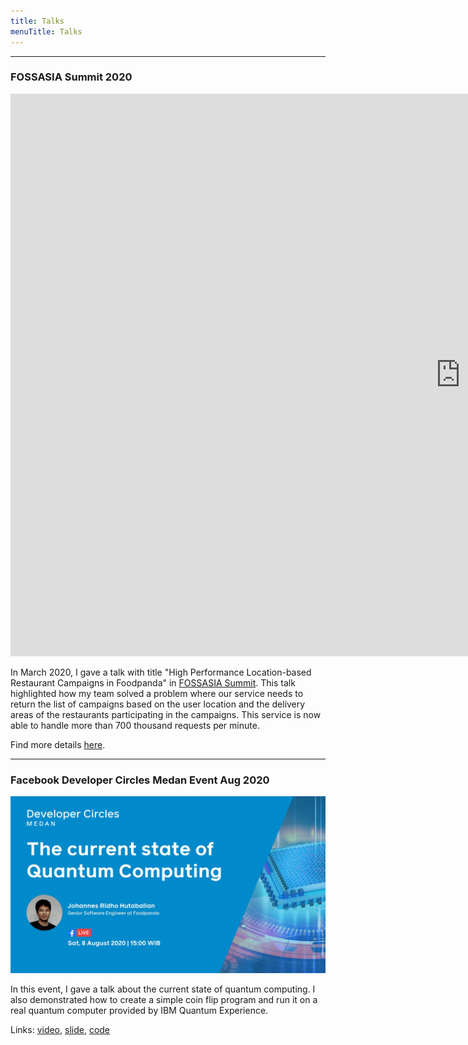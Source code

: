 ```yaml
---
title: Talks
menuTitle: Talks
---
```



---

### FOSSASIA Summit 2020 

<iframe width="1440" height="900" src="https://www.youtube.com/embed/lH1kYKF1V0E?t=4" frameborder="0" allow="accelerometer;
autoplay; encrypted-media; gyroscope; picture-in-picture" allowfullscreen></iframe>

In March 2020, I gave a talk with title 
"High Performance Location-based Restaurant Campaigns in Foodpanda" in 
[FOSSASIA Summit](https://summit.fossasia.org). 
This talk highlighted how my team solved a problem where our 
service needs to return the list of campaigns based on 
the user location and the delivery 
areas of the restaurants participating in the campaigns. 
This service is now able to handle more than 700 thousand requests per minute.
 
Find more details [here](/foodpanda-campaign-carousel).

---

### Facebook Developer Circles Medan Event Aug 2020

![QuantumComputing](quantum-computing.jpg)

In this event, I gave a talk about the current state of quantum computing. I also demonstrated how to create
a simple coin flip program and run it on a real quantum computer provided by IBM Quantum Experience.

Links: [video](https://www.facebook.com/1395271301/videos/10223864897235751), 
[slide](https://docs.google.com/presentation/d/14q9QUHG95Hb7W9C39GWaX_6b4Ds_dRqUWtGRPI-RqqY/edit?usp=sharing),
[code](https://github.com/johannesridho/quantum-coin-flip)
